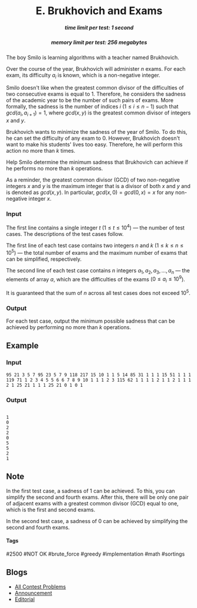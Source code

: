 <h1 style='text-align: center;'> E. Brukhovich and Exams</h1>

<h5 style='text-align: center;'>time limit per test: 1 second</h5>
<h5 style='text-align: center;'>memory limit per test: 256 megabytes</h5>

The boy Smilo is learning algorithms with a teacher named Brukhovich.

Over the course of the year, Brukhovich will administer $n$ exams. For each exam, its difficulty $a_i$ is known, which is a non-negative integer.

Smilo doesn't like when the greatest common divisor of the difficulties of two consecutive exams is equal to $1$. Therefore, he considers the sadness of the academic year to be the number of such pairs of exams. More formally, the sadness is the number of indices $i$ ($1 \leq i \leq n - 1$) such that $gcd(a_i, a_{i+1}) = 1$, where $gcd(x, y)$ is the greatest common divisor of integers $x$ and $y$.

Brukhovich wants to minimize the sadness of the year of Smilo. To do this, he can set the difficulty of any exam to $0$. However, Brukhovich doesn't want to make his students' lives too easy. Therefore, he will perform this action no more than $k$ times.

Help Smilo determine the minimum sadness that Brukhovich can achieve if he performs no more than $k$ operations.

As a reminder, the greatest common divisor (GCD) of two non-negative integers $x$ and $y$ is the maximum integer that is a divisor of both $x$ and $y$ and is denoted as $gcd(x, y)$. In particular, $gcd(x, 0) = gcd(0, x) = x$ for any non-negative integer $x$.

### Input

The first line contains a single integer $t$ ($1 \leq t \leq 10^4$) — the number of test cases. The descriptions of the test cases follow.

The first line of each test case contains two integers $n$ and $k$ ($1 \leq k \leq n \leq 10^5$) — the total number of exams and the maximum number of exams that can be simplified, respectively. 

The second line of each test case contains $n$ integers $a_1, a_2, a_3, \ldots, a_n$ — the elements of array $a$, which are the difficulties of the exams ($0 \leq a_i \leq 10^9$).

It is guaranteed that the sum of $n$ across all test cases does not exceed $10^5$.

### Output

For each test case, output the minimum possible sadness that can be achieved by performing no more than $k$ operations.

## Example

### Input


```text
95 21 3 5 7 95 23 5 7 9 118 217 15 10 1 1 5 14 85 31 1 1 1 15 51 1 1 1 119 71 1 2 3 4 5 5 6 6 7 8 9 10 1 1 1 2 3 115 62 1 1 1 1 2 1 1 2 1 1 1 2 1 25 21 1 1 1 25 21 0 1 0 1
```
### Output

```text

1
0
2
2
0
5
5
2
1

```
## Note

In the first test case, a sadness of $1$ can be achieved. To this, you can simplify the second and fourth exams. After this, there will be only one pair of adjacent exams with a greatest common divisor (GCD) equal to one, which is the first and second exams.

In the second test case, a sadness of $0$ can be achieved by simplifying the second and fourth exams.



#### Tags 

#2500 #NOT OK #brute_force #greedy #implementation #math #sortings 

## Blogs
- [All Contest Problems](../Codeforces_Round_907_(Div._2).md)
- [Announcement](../blogs/Announcement.md)
- [Editorial](../blogs/Editorial.md)
